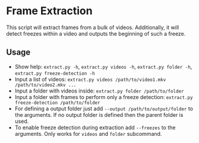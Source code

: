 # Frame Extraction

This script will extract frames from a bulk of videos.
Additionally, it will detect freezes within a video and outputs the beginning of such a freeze.

## Usage
- Show help: `extract.py -h`, `extract.py videos -h`, `extract.py folder -h`, `extract.py freeze-detection -h`
- Input a list of videos: `extract.py videos /path/to/video1.mkv /path/to/video2.mkv ...`
- Input a folder with videos inside: `extract.py folder /path/to/folder`
- Input a folder with frames to perform only a freeze detection: `extract.py freeze-detection /path/to/folder`
- For defining a output folder just add `--output /path/to/output/folder` to the arguments.
  If no output folder is defined then the parent folder is used.
- To enable freeze detection during extraction add `--freezes` to the arguments.
  Only works for `videos` and `folder` subcommand.
